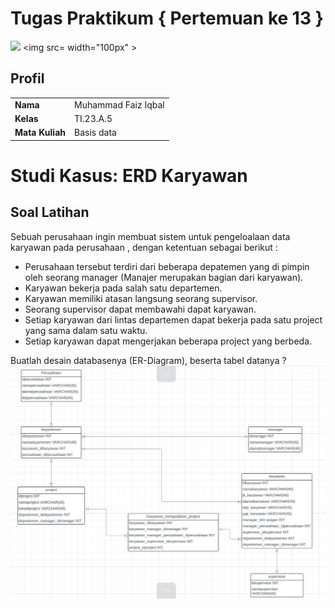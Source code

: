 # Tugas Praktikum { Pertemuan ke 13 }
 <img src=https://qph.fs.quoracdn.net/main-qimg-648763cc041459725b62108f4fdf5b91 width="110px" > <img src= width="100px" >

 ## Profil
|  |  |
| -------- | --- |
| **Nama** | Muhammad Faiz Iqbal |
| **Kelas** | TI.23.A.5 |
| **Mata Kuliah** | Basis data |

# Studi Kasus: ERD Karyawan

## Soal Latihan

Sebuah perusahaan ingin membuat sistem untuk pengeloalaan data karyawan pada perusahaan , dengan ketentuan sebagai berikut :

-  Perusahaan tersebut terdiri dari beberapa depatemen yang di pimpin oleh seorang manager (Manajer merupakan bagian dari karyawan).
-  Karyawan bekerja pada salah satu departemen.
-  Karyawan memiliki atasan langsung seorang supervisor.
-  Seorang supervisor dapat membawahi dapat karyawan.
-  Setiap karyawan dari lintas departemen dapat bekerja pada satu project yang sama dalam satu waktu.
-  Setiap karyawan dapat mengerjakan beberapa project yang berbeda.

Buatlah desain databasenya (ER-Diagram), beserta tabel datanya ?
![alt text](ER-Diagram/Database.jpg)
